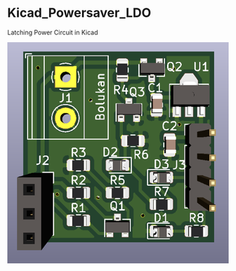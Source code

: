 # Kicad_Powersaver_LDO
Latching Power Circuit in Kicad

![Front of PCB](https://github.com/Bolukan/Kicad_Powersaver_LDO/raw/master/Pictures/Powersaver_LDO_Front.png)
